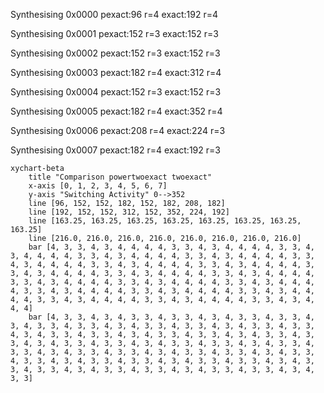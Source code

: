 Synthesising 0x0000 pexact:96 r=4 exact:192 r=4

Synthesising 0x0001 pexact:152 r=3 exact:152 r=3

Synthesising 0x0002 pexact:152 r=3 exact:152 r=3

Synthesising 0x0003 pexact:182 r=4 exact:312 r=4

Synthesising 0x0004 pexact:152 r=3 exact:152 r=3

Synthesising 0x0005 pexact:182 r=4 exact:352 r=4

Synthesising 0x0006 pexact:208 r=4 exact:224 r=3

Synthesising 0x0007 pexact:182 r=4 exact:192 r=3

```mermaid
xychart-beta
    title "Comparison powertwoexact twoexact"
    x-axis [0, 1, 2, 3, 4, 5, 6, 7]
    y-axis "Switching Activity" 0-->352
    line [96, 152, 152, 182, 152, 182, 208, 182]
    line [192, 152, 152, 312, 152, 352, 224, 192]
    line [163.25, 163.25, 163.25, 163.25, 163.25, 163.25, 163.25, 163.25]
    line [216.0, 216.0, 216.0, 216.0, 216.0, 216.0, 216.0, 216.0]
    bar [4, 3, 3, 4, 3, 4, 4, 4, 4, 3, 3, 4, 3, 4, 4, 4, 4, 3, 3, 4, 3, 4, 4, 4, 4, 3, 3, 4, 3, 4, 4, 4, 4, 3, 3, 4, 3, 4, 4, 4, 4, 3, 3, 4, 3, 4, 4, 4, 4, 3, 3, 4, 3, 4, 4, 4, 4, 3, 3, 4, 3, 4, 4, 4, 4, 3, 3, 4, 3, 4, 4, 4, 4, 3, 3, 4, 3, 4, 4, 4, 4, 3, 3, 4, 3, 4, 4, 4, 4, 3, 3, 4, 3, 4, 4, 4, 4, 3, 3, 4, 3, 4, 4, 4, 4, 3, 3, 4, 3, 4, 4, 4, 4, 3, 3, 4, 3, 4, 4, 4, 4, 3, 3, 4, 3, 4, 4, 4, 4, 3, 3, 4, 3, 4, 4, 4, 4, 3, 3, 4, 3, 4, 4, 4, 4, 3, 3, 4, 3, 4, 4, 4, 4, 3, 3, 4, 3, 4, 4, 4]
    bar [4, 3, 3, 4, 3, 4, 3, 3, 4, 3, 3, 4, 3, 4, 3, 3, 4, 3, 3, 4, 3, 4, 3, 3, 4, 3, 3, 4, 3, 4, 3, 3, 4, 3, 3, 4, 3, 4, 3, 3, 4, 3, 3, 4, 3, 4, 3, 3, 4, 3, 3, 4, 3, 4, 3, 3, 4, 3, 3, 4, 3, 4, 3, 3, 4, 3, 3, 4, 3, 4, 3, 3, 4, 3, 3, 4, 3, 4, 3, 3, 4, 3, 3, 4, 3, 4, 3, 3, 4, 3, 3, 4, 3, 4, 3, 3, 4, 3, 3, 4, 3, 4, 3, 3, 4, 3, 3, 4, 3, 4, 3, 3, 4, 3, 3, 4, 3, 4, 3, 3, 4, 3, 3, 4, 3, 4, 3, 3, 4, 3, 3, 4, 3, 4, 3, 3, 4, 3, 3, 4, 3, 4, 3, 3, 4, 3, 3, 4, 3, 4, 3, 3, 4, 3, 3, 4, 3, 4, 3, 3]
```

